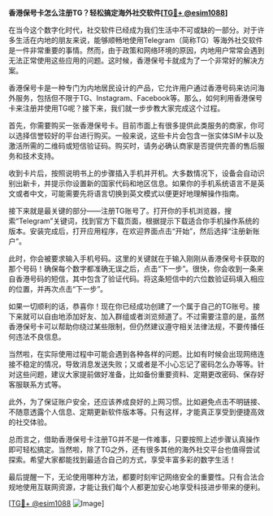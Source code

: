 **香港保号卡怎么注册TG？轻松搞定海外社交软件[[TG💪+ @esim1088](https://t.me/s/esim1088)]**

在当今这个数字化时代，社交软件已经成为我们生活中不可或缺的一部分。对于许多生活在内地的朋友来说，能够顺畅地使用Telegram（简称TG）等海外社交软件是一件非常重要的事情。然而，由于政策和网络环境的原因，内地用户常常会遇到无法正常使用这些应用的问题。这时候，香港保号卡就成为了一个非常好的解决方案。

香港保号卡是一种专门为内地居民设计的产品，它允许用户通过香港号码来访问海外服务，包括但不限于TG、Instagram、Facebook等。那么，如何利用香港保号卡来注册并使用TG呢？接下来，我们就一步步教大家完成这个过程。

首先，你需要购买一张香港保号卡。目前市面上有很多提供此类服务的商家，你可以选择信誉较好的平台进行购买。一般来说，这些卡片会包含一张实体SIM卡以及激活所需的二维码或短信验证码。购买时，请务必确认商家是否提供完善的售后服务和技术支持。

收到卡片后，按照说明书上的步骤插入手机并开机。大多数情况下，设备会自动识别出新卡，并提示你设置新的国家代码和地区信息。如果你的手机系统语言不是英文或者中文，可能需要先将语言切换到英文模式以便更好地理解操作指南。

接下来就是最关键的部分——注册TG账号了。打开你的手机浏览器，搜索“Telegram”关键词，找到官方下载页面，根据提示下载适合你手机操作系统的版本。安装完成后，打开应用程序，在欢迎界面点击“开始”，然后选择“注册新账户”。

此时，你会被要求输入手机号码。这里的关键就在于输入刚刚从香港保号卡获取的那个号码！确保每个数字都准确无误之后，点击“下一步”。很快，你会收到一条来自香港号码的短信，其中包含了验证代码。将这条短信中的六位数验证码填入相应的位置，并再次点击“下一步”。

如果一切顺利的话，恭喜你！现在你已经成功创建了一个属于自己的TG账号。接下来就可以自由地添加好友、加入群组或者浏览频道了。不过需要注意的是，虽然香港保号卡可以帮助你绕过某些限制，但仍然建议遵守相关法律法规，不要传播任何违法不良信息。

当然啦，在实际使用过程中可能会遇到各种各样的问题。比如有时候会出现网络连接不稳定的情况，导致消息发送失败；又或者是不小心忘记了密码怎么办等等。针对这些问题，建议大家提前做好准备，比如备份重要资料、定期更改密码、保存好客服联系方式等。

此外，为了保证账户安全，还应该养成良好的上网习惯。比如避免点击不明链接、不随意透露个人信息、定期更新软件版本等。只有这样，才能真正享受到便捷高效的社交体验。

总而言之，借助香港保号卡注册TG并不是一件难事，只要按照上述步骤认真操作即可轻松搞定。当然啦，除了TG之外，还有很多其他的海外社交平台也值得尝试探索。希望大家都能找到最适合自己的方式，享受丰富多彩的数字生活！

最后提醒一下，无论使用哪种方法，都要时刻牢记网络安全的重要性。只有合法合规地使用互联网资源，才能让我们每个人都更加安心地享受科技进步带来的便利。

[[TG💪+ @esim1088](https://t.me/s/esim1088) ![Image](https://i.postimg.cc/4NQfJmqS/Snipaste-2025-05-13-00-14-12.png)]